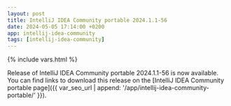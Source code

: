 ```yaml
---
layout: post
title: IntelliJ IDEA Community portable 2024.1.1-56
date: 2024-05-05 17:14:00 +0200
app: intellij-idea-community
tags: [intellij-idea-community]
---
```

{% include vars.html %}

Release of IntelliJ IDEA Community portable 2024.1.1-56 is now available.<br />
You can find links to download this release on the [IntelliJ IDEA Community portable page]({{ var_seo_url | append: '/app/intellij-idea-community-portable/' }}).
